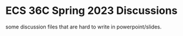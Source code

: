 # ECS 36C Spring 2023 Discussions

some discussion files that are hard to write in powerpoint/slides.